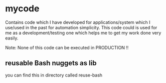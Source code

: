# mycode

Contains code which I have developed for applications/system which I use/used in the past for automation simplicity.
This code could is used for me as a development/testing one which helps me to get my work done very easily. 

Note: None of this code can be executed in PRODUCTION !!

## reusable Bash nuggets as lib
you can find this in directory called reuse-bash

